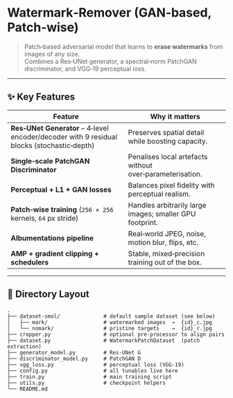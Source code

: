 # Watermark‑Remover (GAN‐based, Patch‑wise)

> Patch‑based adversarial model that learns to **erase watermarks** from images of any size.  
> Combines a Res‑UNet generator, a spectral‑norm PatchGAN discriminator, and VGG‑19 perceptual loss.

---

## ✨ Key Features
| Feature | Why it matters |
|---------|---------------|
| **Res‑UNet Generator** – 4‑level encoder/decoder with 9 residual blocks (stochastic‑depth)| Preserves spatial detail while boosting capacity. |
| **Single‑scale PatchGAN Discriminator** | Penalises local artefacts without over‑parameterisation. |
| **Perceptual + L1 + GAN losses** | Balances pixel fidelity with perceptual realism. |
| **Patch‑wise training** (`256 × 256` kernels, `64` px stride) | Handles arbitrarily large images; smaller GPU footprint. |
| **Albumentations pipeline** | Real‐world JPEG, noise, motion blur, flips, etc. |
| **AMP + gradient clipping + schedulers** | Stable, mixed‑precision training out of the box. |

---

## 📂 Directory Layout

```text
.
├── dataset-smol/              # default sample dataset (see below)
│   ├── mark/                  # watermarked images  →  {id}_c.jpg
│   └── nomark/                # pristine targets    →  {id}_r.jpg
├── cropper.py                 # optional pre‑processor to align pairs
├── dataset.py                 # WatermarkPatchDataset  (patch extraction)
├── generator_model.py         # Res‑UNet G
├── discriminator_model.py     # PatchGAN D
├── vgg_loss.py                # perceptual loss (VGG‑19)
├── config.py                  # all tunables live here
├── train.py                   # main training script
├── utils.py                   # checkpoint helpers
└── README.md
